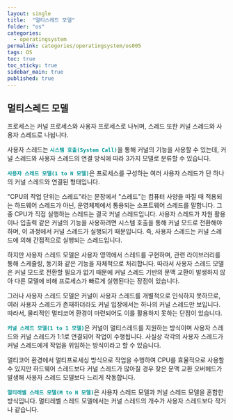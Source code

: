 ```yaml
---
layout: single
title:  "멀티스레드 모델"
folder: "os"
categories:
  - operatingsystem
permalink: categories/operatingsystem/os005
tags: OS
toc: true
toc_sticky: true
sidebar_main: true
published: true
---
```


## 멀티스레드 모델
프로세스는 커널 프로세스와 사용자 프로세스로 나뉘며, 스레드 또한 커널 스레드와 사용자 스레드로 나뉩니다.

사용자 스레드는 <span style="color: rgb(3, 150, 150); font-weight: bold;">`시스템 호출(System Call)`</span>을 통해 커널의 기능을 사용할 수 있는데, 커널 스레드와 사용자 스레드의 연결 방식에 따라 3가지 모델로 분류할 수 있습니다.

<span style="color: rgb(3, 150, 150); font-weight: bold;">`사용자 스레드 모델(1 to N 모델)`</span>은 프로세스를 구성하는 여러 사용자 스레드가 단 하나의 커널 스레드와 연결된 형태입니다.

"CPU의 작업 단위는 스레드"라는 문장에서 "스레드"는 컴퓨터 사양을 따질 때 적용되는 하드웨어 스레드가 아닌, 운영체제에서 통용되는 소프트웨어 스레드를 말합니다. 그 중 CPU가 직접 실행하는 스레드는 결국 커널 스레드입니다. 사용자 스레드가 자원 활용이나 입출력 같은 커널의 기능을 사용하려면 시스템 호출을 통해 커널 모드로 전환해야 하며, 이 과정에서 커널 스레드가 실행되기 때문입니다. 즉, 사용자 스레드는 커널 스레드에 의해 간접적으로 실행되는 스레드입니다.

하지만 사용자 스레드 모델은 사용자 영역에서 스레드를 구현하며, 관련 라이브러리를 통해 스케줄링, 동기화 같은 기능을 자체적으로 처리합니다. 따라서 사용자 스레드 모델은 커널 모드로 전환할 필요가 없기 때문에 커널 스레드 기반의 문맥 교환이 발생하지 않아 다른 모델에 비해 프로세스가 빠르게 실행된다는 장점이 있습니다.

그러나 사용자 스레드 모델은 커널이 사용자 스레드를 개별적으로 인식하지 못하므로, 여러 사용자 스레드가 존재하더라도 커널 입장에서는 하나의 커널 스레드만 보입니다. 따라서, 물리적인 멀티코어 환경이 마련되어도 이를 활용하지 못하는 단점이 있습니다.

<span style="color: rgb(3, 150, 150); font-weight: bold;">`커널 스레드 모델(1 to 1 모델)`</span>은 커널이 멀티스레드를 지원하는 방식이며 사용자 스레드와 커널 스레드가 1:1로 연결되어 작업이 수행됩니다. 사실상 각각의 사용자 스레드가 커널 스레드에게 작업을 위임하는 방식이라고 할 수 있습니다.

멀티코어 환경에서 멀티프로세싱 방식으로 작업을 수행하여 CPU를 효율적으로 사용할 수 있지만 하드웨어 스레드보다 커널 스레드가 많아질 경우 잦은 문맥 교환 오버헤드가 발생해 사용자 스레드 모델보다 느리게 작동합니다.

<span style="color: rgb(3, 150, 150); font-weight: bold;">`멀티레벨 스레드 모델(M to N 모델)`</span>은 사용자 스레드 모델과 커널 스레드 모델을 혼합한 방식입니다. 멀티레벨 스레드 모델에서는 커널 스레드의 개수가 사용자 스레드보다 작거나 같습니다.